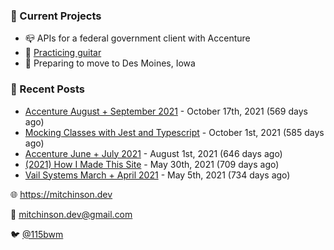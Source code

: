 ### 📌 Current Projects
- 📪 APIs for a federal government client with Accenture
- 🎸 [Practicing guitar](https://soundcloud.com/115bwm/ambulance-holden-tape)
- 🌽 Preparing to move to Des Moines, Iowa

### 📝 Recent Posts

- [Accenture August + September 2021](https://blog.mitchinson.dev/pillar/aug-sep-21) - October 17th, 2021 (569 days ago)
- [Mocking Classes with Jest and Typescript](https://blog.mitchinson.dev/jest-typescript-mocks) - October 1st, 2021 (585 days ago)
- [Accenture June + July 2021](https://blog.mitchinson.dev/pillar/june-july-21) - August 1st, 2021 (646 days ago)
- [(2021) How I Made This Site](https://blog.mitchinson.dev/About-This-Site) - May 30th, 2021 (709 days ago)
- [Vail Systems March + April 2021](https://blog.mitchinson.dev/vail-march-april-2021) - May 5th, 2021 (734 days ago)

🌐 https://mitchinson.dev

💌 mitchinson.dev@gmail.com

🐦 [@115bwm](https://twitter.com/115bwm)
